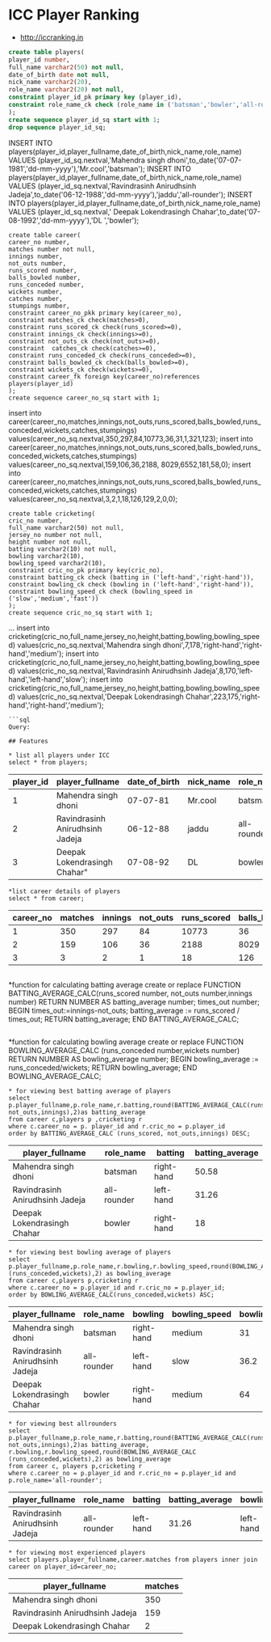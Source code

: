 # ICC Player Ranking

* http://iccranking.in



```sql
create table players(
player_id number,
full_name varchar2(50) not null,
date_of_birth date not null,
nick_name varchar2(20),
role_name varchar2(20) not null,
constraint player_id_pk primary key (player_id),
constraint role_name_ck check (role_name in ('batsman','bowler','all-rounder'))
);
create sequence player_id_sq start with 1;
drop sequence player_id_sq;
```
INSERT INTO players(player_id,player_fullname,date_of_birth,nick_name,role_name) 
VALUES (player_id_sq.nextval,'Mahendra singh dhoni',to_date('07-07-1981','dd-mm-yyyy'),'Mr.cool','batsman');
INSERT INTO players(player_id,player_fullname,date_of_birth,nick_name,role_name) 
VALUES (player_id_sq.nextval,'Ravindrasinh Anirudhsinh Jadeja',to_date('06-12-1988','dd-mm-yyyy'),'jaddu','all-rounder');
INSERT INTO players(player_id,player_fullname,date_of_birth,nick_name,role_name) 
VALUES (player_id_sq.nextval,'	Deepak Lokendrasingh Chahar',to_date('07-08-1992','dd-mm-yyyy'),'DL ','bowler');
```
create table career(
career_no number,
matches number not null,
innings number,
not_outs number,
runs_scored	number,
balls_bowled number,
runs_conceded number,
wickets number,
catches number,
stumpings number,
constraint career_no_pkk primary key(career_no),
constraint matches_ck check(matches>0),
constraint runs_scored_ck check(runs_scored>=0),
constraint innings_ck check(innings>=0),
constraint not_outs_ck check(not_outs>=0),
constraint  catches_ck check(catches>=0),
constraint runs_conceded_ck check(runs_conceded>=0),
constraint balls_bowled_ck check(balls_bowled>=0),
constraint wickets_ck check(wickets>=0),
constraint career_fk foreign key(career_no)references players(player_id)
);
create sequence career_no_sq start with 1;
```
insert into career(career_no,matches,innings,not_outs,runs_scored,balls_bowled,runs_conceded,wickets,catches,stumpings) 
values(career_no_sq.nextval,350,297,84,10773,36,31,1,321,123);
insert into career(career_no,matches,innings,not_outs,runs_scored,balls_bowled,runs_conceded,wickets,catches,stumpings) 
values(career_no_sq.nextval,159,106,36,2188, 8029,6552,181,58,0);
insert into career(career_no,matches,innings,not_outs,runs_scored,balls_bowled,runs_conceded,wickets,catches,stumpings) 
values(career_no_sq.nextval,3,2,1,18,126,129,2,0,0);
```
create table cricketing(
cric_no number,
full_name varchar2(50) not null,
jersey_no number not null,
height number not null,
batting varchar2(10) not null,
bowling varchar2(10),
bowling_speed varchar2(10),
constraint cric_no_pk primary key(cric_no),
constraint batting_ck check (batting in ('left-hand','right-hand')),
constraint bowling_ck check (bowling in ('left-hand','right-hand')),
constraint bowling_speed_ck check (bowling_speed in ('slow','medium','fast'))
);
create sequence cric_no_sq start with 1;
```
...
insert into cricketing(cric_no,full_name,jersey_no,height,batting,bowling,bowling_speed)
values(cric_no_sq.nextval,'Mahendra singh dhoni',7,178,'right-hand','right-hand','medium');
insert into cricketing(cric_no,full_name,jersey_no,height,batting,bowling,bowling_speed)
values(cric_no_sq.nextval,'Ravindrasinh Anirudhsinh Jadeja',8,170,'left-hand','left-hand','slow');
insert into cricketing(cric_no,full_name,jersey_no,height,batting,bowling,bowling_speed)
values(cric_no_sq.nextval,'Deepak Lokendrasingh Chahar',223,175,'right-hand','right-hand','medium');
```
```sql
Query:

## Features

* list all players under ICC
select * from players;
```
| player_id | player_fullname                 | date_of_birth | nick_name | role_name   |
|-----------|---------------------------------|---------------|-----------|-------------|
| 1         | Mahendra singh dhoni            | 07-07-81      | Mr.cool   | batsman     |
| 2         | Ravindrasinh Anirudhsinh Jadeja | 06-12-88      | jaddu     | all-rounder |
| 3         | Deepak Lokendrasingh Chahar"    | 07-08-92      | DL        | bowler      |
```
*list career details of players
select * from career;
```
| career_no | matches | innings | not_outs | runs_scored | balls_bowled | runs_conceded | wickets | catches | stumpings |
|-----------|---------|---------|----------|-------------|--------------|---------------|---------|---------|-----------|
| 1         | 350     | 297     | 84       | 10773       | 36           | 31            | 1       | 321     | 123       |
| 2         | 159     | 106     | 36       | 2188        | 8029         | 6552          | 181     | 58      | 0         |
| 3         | 3       | 2       | 1        | 18          | 126          | 129           | 2       | 0       | 0         |

```
```
*function for calculating batting average
create or replace FUNCTION BATTING_AVERAGE_CALC(runs_scored number, not_outs number,innings number)
RETURN NUMBER AS
batting_average number;
times_out number;
BEGIN
times_out:=innings-not_outs;
batting_average := runs_scored / times_out;
  RETURN batting_average;
END BATTING_AVERAGE_CALC;
```
```
*function for calculating bowling average
create or replace FUNCTION BOWLING_AVERAGE_CALC (runs_conceded number,wickets number)
RETURN NUMBER AS 
bowling_average number;
BEGIN
bowling_average := runs_conceded/wickets;
  RETURN bowling_average;
END BOWLING_AVERAGE_CALC;
```
* for viewing best batting average of players
select p.player_fullname,p.role_name,r.batting,round(BATTING_AVERAGE_CALC(runs_scored, not_outs,innings),2)as batting_average 
from career c,players p ,cricketing r 
where c.career_no = p. player_id and r.cric_no = p.player_id 
order by BATTING_AVERAGE_CALC (runs_scored, not_outs,innings) DESC;
```
| player_fullname                 | role_name   | batting    | batting_average |
|---------------------------------|-------------|------------|-----------------|
| Mahendra singh dhoni            | batsman     | right-hand | 50.58           |
| Ravindrasinh Anirudhsinh Jadeja | all-rounder | left-hand  | 31.26           |
| Deepak Lokendrasingh Chahar     | bowler      | right-hand | 18              |
```
* for viewing best bowling average of players
select p.player_fullname,p.role_name,r.bowling,r.bowling_speed,round(BOWLING_AVERAGE_CALC (runs_conceded,wickets),2) as bowling_average
from career c,players p,cricketing r
where c.career_no = p.player_id and r.cric_no = p.player_id;
order by BOWLING_AVERAGE_CALC(runs_conceded,wickets) ASC;
```
| player_fullname                 | role_name   | bowling    | bowling_speed | bowling_average |
|---------------------------------|-------------|------------|---------------|-----------------|
| Mahendra singh dhoni            | batsman     | right-hand | medium        | 31              |
| Ravindrasinh Anirudhsinh Jadeja | all-rounder | left-hand  | slow          | 36.2            |
| Deepak Lokendrasingh Chahar     | bowler      | right-hand | medium        | 64              |
```
* for viewing best allrounders
select p.player_fullname,p.role_name,r.batting,round(BATTING_AVERAGE_CALC(runs_scored, not_outs,innings),2)as batting_average,
r.bowling,r.bowling_speed,round(BOWLING_AVERAGE_CALC (runs_conceded,wickets),2) as bowling_average 
from career c, players p,cricketing r 
where c.career_no = p.player_id and r.cric_no = p.player_id and p.role_name='all-rounder';
```
| player_fullname                 | role_name   | batting   | batting_average | bowling   | bowling_speed | bowling_average |
|---------------------------------|-------------|-----------|-----------------|-----------|---------------|-----------------|
| Ravindrasinh Anirudhsinh Jadeja | all-rounder | left-hand | 31.26           | left-hand | slow          | 36.2            |
```
* for viewing most experienced players
select players.player_fullname,career.matches from players inner join career on player_id=career_no; 
```
| player_fullname                 | matches |
|---------------------------------|---------|
| Mahendra singh dhoni            | 350     |
| Ravindrasinh Anirudhsinh Jadeja | 159     |
| Deepak Lokendrasingh Chahar     | 2       |
```
